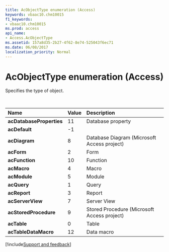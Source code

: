 ```yaml
---
title: AcObjectType enumeration (Access)
keywords: vbaac10.chm10015
f1_keywords:
- vbaac10.chm10015
ms.prod: access
api_name:
- Access.AcObjectType
ms.assetid: 157a8d35-2b27-4f62-8e74-525043f6ec71
ms.date: 06/08/2017
localization_priority: Normal
---
```



# AcObjectType enumeration (Access)

Specifies the type of object.

<br/>

|Name|Value|Description|
|:-----|:-----|:-----|
|**acDatabaseProperties**|11|Database property|
|**acDefault**|-1||
|**acDiagram**|8|Database Diagram (Microsoft Access project)|
|**acForm**|2|Form|
|**acFunction**|10|Function|
|**acMacro**|4|Macro|
|**acModule**|5|Module|
|**acQuery**|1|Query|
|**acReport**|3|Report|
|**acServerView**|7|Server View|
|**acStoredProcedure**|9|Stored Procedure (Microsoft Access project)|
|**acTable**|0|Table|
|**acTableDataMacro**|12|Data macro|

[!include[Support and feedback](~/includes/feedback-boilerplate.md)]
